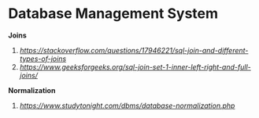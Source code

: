 # Database Management System


**Joins**
  
  1. *https://stackoverflow.com/questions/17946221/sql-join-and-different-types-of-joins*
  2. *https://www.geeksforgeeks.org/sql-join-set-1-inner-left-right-and-full-joins/*
  
**Normalization**

  1. *https://www.studytonight.com/dbms/database-normalization.php*
